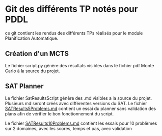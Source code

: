 # Git des différents TP notés pour PDDL

ce git contient les rendus des différents TPs réalisés pour le module Planification Automatique.

## Création d'un MCTS

Le fichier script.py génère des résultats visibles dans le fichier pdf Monte Carlo à la source du projet.

## SAT Planner

Le fichier SatResultsScript génère des .md visibles a la source du projet.
Plusieurs md seront créés avec différentes versions du SAT. 
Le fichier [SATResults5Problems.md](https://github.com/Cybermiam/PDDL4J-M2-IC/blob/main/SATResults5Problems.md) contient un essai du planner sans validation des plans afin de vérifier le bon fonctionnement du script.

Le fichier [SATResults10Problems.md](https://github.com/Cybermiam/PDDL4J-M2-IC/blob/main/SATResults5Problems.md) contient les essais pour 10 problèmes sur 2 domaines, avec les scores, temps et pas, avec validation
